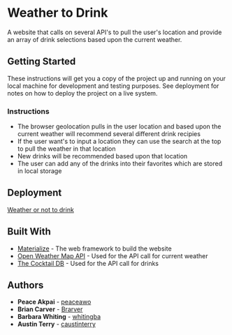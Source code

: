 # Weather to Drink

A website that calls on several API's to pull the user's location and provide an array of drink selections based upon the current weather.

## Getting Started

These instructions will get you a copy of the project up and running on your local machine for development and testing purposes. See deployment for notes on how to deploy the project on a live system.

### Instructions

- The browser geolocation pulls in the user location and based upon the current weather will recommend several different drink recipies
- If the user want's to input a location they can use the search at the top to pull the weather in that location
- New drinks will be recommended based upon that location
- The user can add any of the drinks into their favorites which are stored in local storage

## Deployment

[Weather or not to drink](https://austinterry.dev/Weather-or-not-to-drink/)

## Built With

- [Materialize](https://materializecss.com/) - The web framework to build the website
- [Open Weather Map API](https://openweathermap.org/) - Used for the API call for current weather
- [The Cocktail DB](https://www.thecocktaildb.com/) - Used for the API call for drinks

## Authors

- **Peace Akpai** - [peaceawo](https://github.com/peaceawo)
- **Brian Carver** - [Brarver](https://github.com/Brarver)
- **Barbara Whiting** - [whitingba](https://github.com/whitingba)
- **Austin Terry** - [caustinterry](https://github.com/caustinterry)
